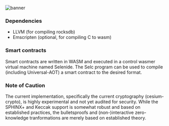![banner](https://github.com/user-attachments/assets/16e11c3b-dc01-4924-ba5d-ca28f55d5287)

### Dependencies

- LLVM (for compiling rocksdb)
- Emscripten (optional, for compiling C to wasm)

### Smart contracts

Smart contracts are written in WASM and executed in a control wasmer virtual machine named Selenide. The Selc program can be used to compile (including Universal-AOT) a smart contract to the desired format.

### Note of Caution

The current implementation, specifically the current cryptography (cesium-crypto), is highly experimental and not yet audited for security. While the SPHINX+ and Keccak support is somewhat robust and based on established practices, the bulletsproofs and (non-)interactive zero-knowledge tranformations are merely based on established theory.

